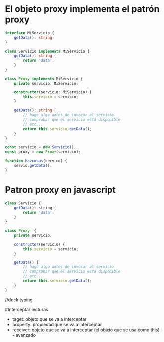 # El objeto proxy implementa el patrón proxy

```typescript 
interface MiServicio {
    getData(): string;
}

class Servicio implements MiServicio {
    getData(): string {
        return 'data';
    }
}

class Proxy implements MiServicio {
    private servicio: MiServicio;

    constructor(servicio: MiServicio) {
        this.servicio = servicio;
    }

    getData(): string {
        // hago algo antes de invocar al servicio
        // comprobar que el servicio está disponible
        // etc...
        return this.servicio.getData();
    }
}

```

```javascript
const servicio = new Servicio();
const proxy = new Proxy(servicio);

function hazcosas(servico) {
    servio.getData();
}
```


# Patron proxy en javascript

```javascript
class Servicio {
    getData(): string {
        return 'data';
    }
}

class Proxy  {
    private servicio;

    constructor(servicio) {
        this.servicio = servicio;
    }

    getData() {
        // hago algo antes de invocar al servicio
        // comprobar que el servicio está disponible
        // etc...
        return this.servicio.getData();
    }
}
```

//duck typing

#Interceptar lecturas

- taget: objeto que se va a interceptar
- property: propiedad que se va a interceptar
- receiver: objeto que se va a interceptar (el objeto que se usa como this) - avanzado